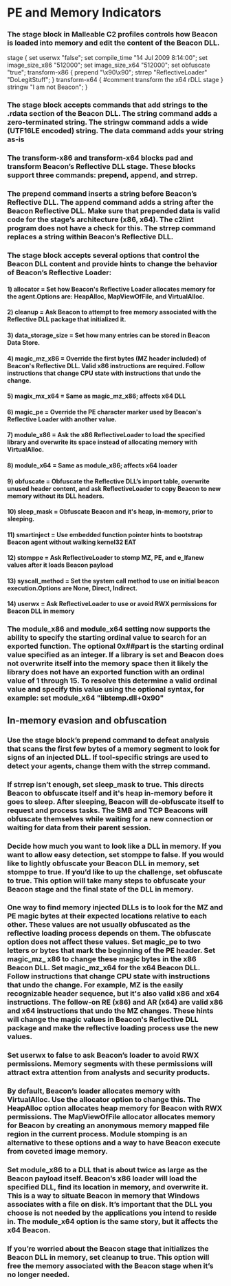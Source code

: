  # PE and Memory Indicators

 ### The stage block in Malleable C2 profiles controls how Beacon is loaded into memory and edit the content of the Beacon DLL.

stage {
set userwx "false";
set compile_time "14 Jul 2009 8:14:00";
set image_size_x86 "512000";
set image_size_x64 "512000";
set obfuscate "true";
transform-x86 {
prepend "\x90\x90";
strrep "ReflectiveLoader" "DoLegitStuff";
}
transform-x64 {
#comment transform the x64 rDLL stage
}
stringw "I am not Beacon";
}

### The stage block accepts commands that add strings to the .rdata section of the Beacon DLL. The string command adds a zero-terminated string. The stringw command adds a wide (UTF16LE encoded) string. The data command adds your string as-is

### The transform-x86 and transform-x64 blocks pad and transform Beacon’s Reflective DLL stage. These blocks support three commands: prepend, append, and strrep.

### The prepend command inserts a string before Beacon’s Reflective DLL. The append command adds a string after the Beacon Reflective DLL. Make sure that prepended data is valid code for the stage’s architecture (x86, x64). The c2lint program does not have a check for this. The strrep command replaces a string within Beacon’s Reflective DLL.

### The stage block accepts several options that control the Beacon DLL content and provide hints to change the behavior of Beacon’s Reflective Loader:

#### 1) allocator = Set how Beacon's Reflective Loader allocates memory for the agent.Options are: HeapAlloc, MapViewOfFile, and VirtualAlloc.

#### 2) cleanup = Ask Beacon to attempt to free memory associated with the Reflective DLL package that initialized it.

#### 3) data_storage_size = Set how many entries can be stored in Beacon Data Store.

#### 4) magic_mz_x86 = Override the first bytes (MZ header included) of Beacon's Reflective DLL. Valid x86 instructions are required. Follow instructions that change CPU state with instructions that undo the change.

#### 5) magix_mx_x64 = Same as magic_mz_x86; affects x64 DLL

#### 6) magic_pe = Override the PE character marker used by Beacon's Reflective Loader with another value.

#### 7) module_x86 = Ask the x86 ReflectiveLoader to load the specified library and overwrite its space instead of allocating memory with VirtualAlloc.

#### 8) module_x64 = Same as module_x86; affects x64 loader

#### 9) obfuscate = Obfuscate the Reflective DLL’s import table, overwrite unused header content, and ask ReflectiveLoader to copy Beacon to new memory without its DLL headers.

#### 10) sleep_mask = Obfuscate Beacon and it's heap, in-memory, prior to sleeping.

#### 11) smartinject = Use embedded function pointer hints to bootstrap Beacon agent without walking kernel32 EAT

#### 12) stomppe = Ask ReflectiveLoader to stomp MZ, PE, and e_lfanew values after it loads Beacon payload

#### 13) syscall_method = Set the system call method to use on initial beacon execution.Options are None, Direct, Indirect.

#### 14) userwx = Ask ReflectiveLoader to use or avoid RWX permissions for Beacon DLL in memory

### The module_x86 and module_x64 setting now supports the ability to specify the starting ordinal value to search for an exported function. The optional 0x##part is the starting ordinal value specified as an integer. If a library is set and Beacon does not overwrite itself into the memory space then it likely the library does not have an exported function with an ordinal value of 1 through 15. To resolve this determine a valid ordinal value and specify this value using the optional syntax, for example: set module_x64 "libtemp.dll+0x90"

## In-memory evasion and obfuscation

### Use the stage block’s prepend command to defeat analysis that scans the first few bytes of a memory segment to look for signs of an injected DLL. If tool-specific strings are used to detect your agents, change them with the strrep command.

### If strrep isn’t enough, set sleep_mask to true. This directs Beacon to obfuscate itself and it's heap in-memory before it goes to sleep. After sleeping, Beacon will de-obfuscate itself to request and process tasks. The SMB and TCP Beacons will obfuscate themselves while waiting for a new connection or waiting for data from their parent session.

### Decide how much you want to look like a DLL in memory. If you want to allow easy detection, set stomppe to false. If you would like to lightly obfuscate your Beacon DLL in memory, set stomppe to true. If you’d like to up the challenge, set obfuscate to true. This option will take many steps to obfuscate your Beacon stage and the final state of the DLL in memory.

### One way to find memory injected DLLs is to look for the MZ and PE magic bytes at their expected locations relative to each other. These values are not usually obfuscated as the reflective loading process depends on them. The obfuscate option does not affect these values. Set magic_pe to two letters or bytes that mark the beginning of the PE header. Set magic_mz_ x86 to change these magic bytes in the x86 Beacon DLL. Set magic_mz_x64 for the x64 Beacon DLL. Follow instructions that change CPU state with instructions that undo the change. For example, MZ is the easily recognizable header sequence, but it's also valid x86 and x64 instructions. The follow-on RE (x86) and AR (x64) are valid x86 and x64 instructions that undo the MZ changes. These hints will change the magic values in Beacon's Reflective DLL package and make the reflective loading process use the new values.

### Set userwx to false to ask Beacon’s loader to avoid RWX permissions. Memory segments with these permissions will attract extra attention from analysts and security products.

### By default, Beacon’s loader allocates memory with VirtualAlloc. Use the allocator option to change this. The HeapAlloc option allocates heap memory for Beacon with RWX permissions. The MapViewOfFile allocator allocates memory for Beacon by creating an anonymous memory mapped file region in the current process. Module stomping is an alternative to these options and a way to have Beacon execute from coveted image memory. 

### Set module_x86 to a DLL that is about twice as large as the Beacon payload itself. Beacon’s x86 loader will load the specified DLL, find its location in memory, and overwrite it. This is a way to situate Beacon in memory that Windows associates with a file on disk. It’s important that the DLL you choose is not needed by the applications you intend to reside in. The module_x64 option is the same story, but it affects the x64 Beacon.

### If you’re worried about the Beacon stage that initializes the Beacon DLL in memory, set cleanup to true. This option will free the memory associated with the Beacon stage when it’s no longer needed.


